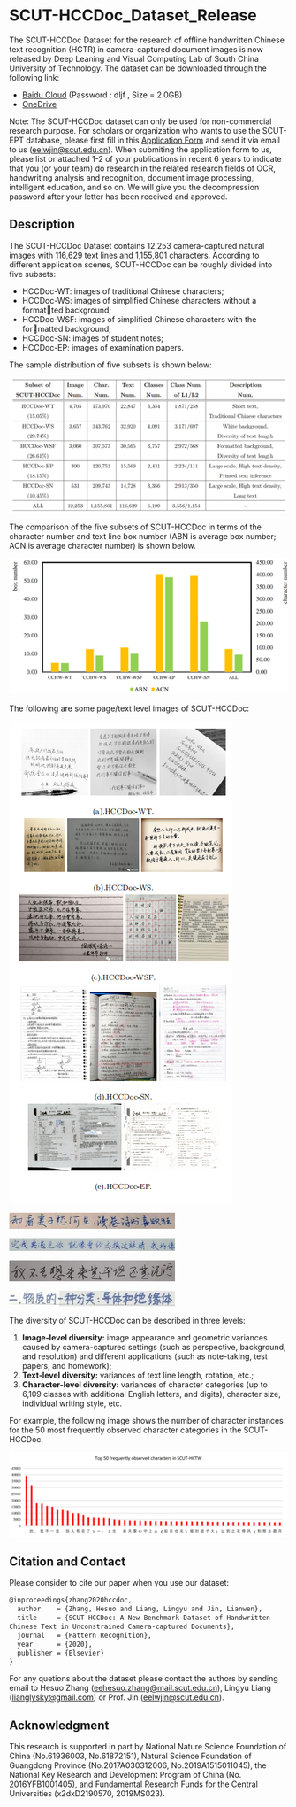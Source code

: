 # SCUT-HCCDoc_Dataset_Release

The SCUT-HCCDoc Dataset for the research of offline handwritten Chinese text recognition (HCTR) in 
camera-captured document images is now released by Deep Leaning and Visual Computing Lab of South 
China University of Technology. The dataset can be downloaded through the following link:

- [Baidu Cloud](https://pan.baidu.com/s/1oo_wERSOAqKXlmvDqoBtlg)  (Password : dljf , Size = 2.0GB)
- [OneDrive](https://1drv.ms/u/s!AkXauEAZ68NKmjJH6Tx74DK9dHsw?e=mpUMZ8) 

Note: The SCUT-HCCDoc dataset can only be used for non-commercial research purpose. 
For scholars or organization who wants to use the SCUT-EPT database, please first fill 
in this [Application Form](Application_Form/Application_Form_for_Using_SCUT-HCCDoc.doc) 
and send it via email to us ([eelwjin@scut.edu.cn](mailto:eelwjin@scut.edu.cn)). 
When submiting the application form to us, please list or attached 1-2 of your 
publications in recent 6 years to indicate that you (or your team) do research 
in the related research fields of OCR, handwriting analysis and recognition, 
document image processing, intelligent education, and so on. We will give you the 
decompression password after your letter has been received and approved. 

## Description

The SCUT-HCCDoc Dataset contains 12,253 camera-captured natural images with 116,629 text lines
and 1,155,801 characters. According to different application scenes, SCUT-HCCDoc can be roughly
divided into five subsets: 
* HCCDoc-WT: images of traditional Chinese characters;
* HCCDoc-WS: images of simplified Chinese characters without a formatted background;
* HCCDoc-WSF: images of simplified Chinese characters with the formatted background;
* HCCDoc-SN: images of student notes;
* HCCDoc-EP: images of examination papers.

The sample distribution of five subsets is shown below:
  
![sample_distribution](images/sample_distribution.png)

The comparison of the five subsets of SCUT-HCCDoc in 
terms of the character number and text line box number (ABN is average box number; 
ACN is average character number) is shown below.
 
![five subset](images/five_subsets_com.png)

The following are some page/text level images of SCUT-HCCDoc:

![page_samples](images/page_exmaples.png)

![text lines1](images/weixin_7053_3.jpg)

![text lines2](images/multiA_1197_14.jpg)

![text lines4](images/weixin_7120_9.jpg)

![text lines3](images/multiB_5439_12.jpg)



The diversity of SCUT-HCCDoc can be described in three levels: 
1) **Image-level diversity:** image appearance and geometric variances
caused by camera-captured settings (such as perspective, background, and resolution) and 
different applications (such as note-taking, test papers, and homework); 
2) **Text-level diversity:** variances of text line length, rotation, etc.; 
3) **Character-level diversity:** variances of character categories (up to 6,109 classes 
with additional English letters, and digits), character size, individual writing style, etc.

For example, the following image shows the number of character instances for the 50 most frequently 
observed character categories in the SCUT-HCCDoc.

![top50_chars](images/top_50_chars.png)



## Citation and Contact
Please consider to cite our paper when you use our dataset:
```
@inproceedings{zhang2020hccdoc,
  author    = {Zhang, Hesuo and Liang, Lingyu and Jin, Lianwen},
  title     = {SCUT-HCCDoc: A New Benchmark Dataset of Handwritten Chinese Text in Unconstrained Camera-captured Documents},
  journal   = {Pattern Recognition},
  year      = {2020},
  publisher = {Elsevier}
}
```
For any quetions about the dataset please contact the authors by sending email to Hesuo Zhang 
([eehesuo.zhang@mail.scut.edu.cn](mailto:eehesuo.zhang@mail.scut.edu.cn)), Lingyu Liang
([lianglysky@gmail.com](mailto:lianglysky@gmail.com)) or Prof. Jin
([eelwjin@scut.edu.cn](mailto:eelwjin@scut.edu.cn)).

## Acknowledgment
This research is supported in part by National Nature Science 
Foundation of China (No.61936003, No.61872151),  Natural 
Science Foundation of Guangdong Province (No.2017A030312006, 
No.2019A1515011045), the National Key Research and Development 
Program of China (No. 2016YFB1001405), and Fundamental Research 
Funds for the Central Universities (x2dxD2190570, 2019MS023).

